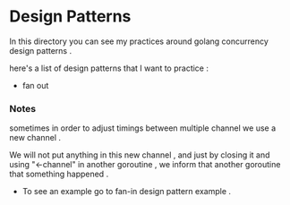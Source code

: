 
# Design Patterns

In this directory you can see my practices around golang concurrency design patterns .

here's a list of design patterns that I want to practice : 
* fan out

### Notes 

sometimes in order to adjust timings between multiple channel we use a new channel . 

We will not put anything in this new channel , and just by closing it and using "<-channel" 
in another goroutine , we inform that another goroutine that something happened . 


* To see an example go to fan-in design pattern example . 